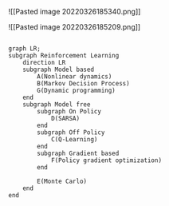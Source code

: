 ![[Pasted image 20220326185340.png]]

![[Pasted image 20220326185209.png]]

```mermaid

graph LR;
subgraph Reinforcement Learning
	direction LR
	subgraph Model based
		A(Nonlinear dynamics)
		B(Markov Decision Process)
		G(Dynamic programming)
	end
	subgraph Model free
		subgraph On Policy
			D(SARSA)
		end
		subgraph Off Policy
			C(Q-Learning)
		end
		subgraph Gradient based
			F(Policy gradient optimization)
		end
		
		E(Monte Carlo)
	end
end

```